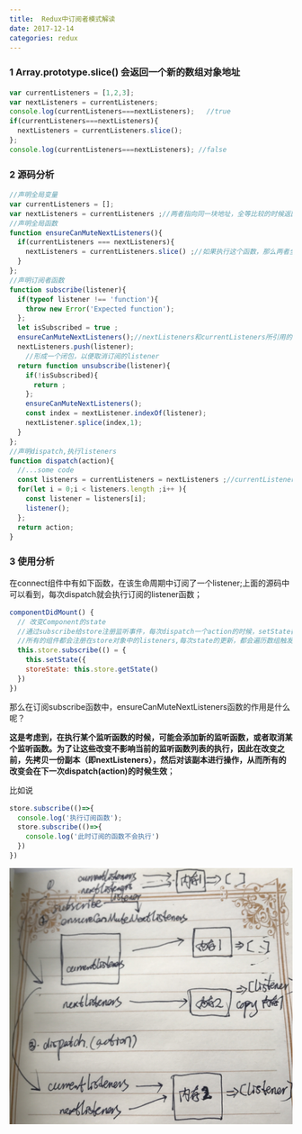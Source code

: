 ```yaml
---
title:  Redux中订阅者模式解读
date: 2017-12-14 
categories: redux
---
```


### 1 Array.prototype.slice() 会返回一个新的数组对象地址

```javascript
var currentListeners = [1,2,3];
var nextListeners = currentListeners;
console.log(currentListeners===nextListeners);   //true
if(currentListeners===nextListeners){
  nextListeners = currentListeners.slice();
};
console.log(currentListeners===nextListeners); //false
```

### 2 源码分析

```javascript
//声明全局变量
var currentListeners = [];
var nextListeners = currentListeners ;//两者指向同一块地址，全等比较的时候返回true;
//声明全局函数
function ensureCanMuteNextListeners(){
  if(currentListeners === nextListeners){
    nextListeners = currentListeners.slice() ;//如果执行这个函数，那么两者全等比较就是返回false
  }
};
//声明订阅者函数
function subscribe(listener){
  if(typeof listener !== 'function'){
    throw new Error('Expected function');
  };
  let isSubscribed = true ;
  ensureCanMuteNextListeners();//nextListeners和currentListeners所引用的地址不同了；
  nextListeners.push(listener);
	//形成一个闭包，以便取消订阅的listener
  return function unsubscribe(listener){
    if(!isSubscribed){
      return ;
    };
    ensureCanMuteNextListeners();
    const index = nextListener.indexOf(listener);
    nextListener.splice(index,1);
  }
};
//声明dispatch,执行listeners
function dispatch(action){
  //...some code
  const listeners = currentListeners = nextListeners ;//currentListeners = nextListeners 二者又指向了同一块内存地址
  for(let i = 0;i < listeners.length ;i++ ){
    const listener = listeners[i];
    listener();
  };
  return action;
}
```

### 3 使用分析

在connect组件中有如下函数，在该生命周期中订阅了一个listener;上面的源码中可以看到，每次dispatch就会执行订阅的listener函数；

```javascript
componentDidMount() {
  // 改变Component的state
  //通过subscribe给store注册监听事件，每次dispatch一个action的时候，setState都会执行，从而实现UI的更新
  //所有的组件都会注册在store对象中的listeners,每次state的更新，都会遍历数组触发所有的每个组件的setState,也就是说，只要有state的更新，所有组件的UI都会检查是否进行更新；这也是connect函数的作用；
  this.store.subscribe(() = {
    this.setState({
    storeState: this.store.getState()
  })
})
```

那么在订阅subscribe函数中，ensureCanMuteNextListeners函数的作用是什么呢？

**这是考虑到，在执行某个监听函数的时候，可能会添加新的监听函数，或者取消某个监听函数。为了让这些改变不影响当前的监听函数列表的执行，因此在改变之前，先拷贝一份副本（即nextListeners），然后对该副本进行操作，从而所有的改变会在下一次dispatch(action)的时候生效**；

比如说

```javascript
store.subscribe(()=>{
  console.log('执行订阅函数');
  store.subscribe(()=>{
    console.log('此时订阅的函数不会执行')
  })
})
```

![subscribe](../img/subscribe.JPG)

